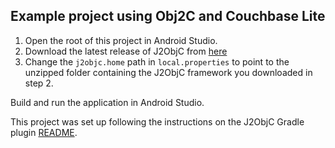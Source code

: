 ## Example project using Obj2C and Couchbase Lite

1. Open the root of this project in Android Studio.
2. Download the latest release of J2ObjC from [here](https://github.com/google/j2objc/releases)
3. Change the `j2objc.home` path in `local.properties` to point to the unzipped
folder containing the J2ObjC framework you downloaded in step 2.

Build and run the application in Android Studio.

This project was set up following the instructions on the J2ObjC Gradle plugin [README](https://github.com/j2objc-contrib/j2objc-gradle).